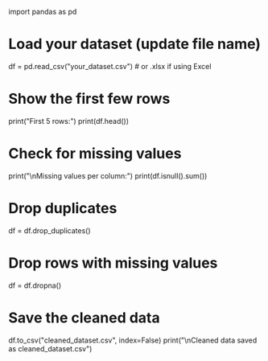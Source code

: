 import pandas as pd

# Load your dataset (update file name)
df = pd.read_csv("your_dataset.csv")  # or .xlsx if using Excel

# Show the first few rows
print("First 5 rows:")
print(df.head())

# Check for missing values
print("\nMissing values per column:")
print(df.isnull().sum())

# Drop duplicates
df = df.drop_duplicates()

# Drop rows with missing values
df = df.dropna()

# Save the cleaned data
df.to_csv("cleaned_dataset.csv", index=False)
print("\nCleaned data saved as cleaned_dataset.csv")

